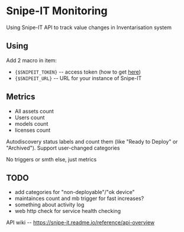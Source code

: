# Snipe-IT Monitoring

Using Snipe-IT API to track value changes in Inventarisation system

## Using
Add 2 macro in item:

- `{$SNIPEIT_TOKEN}` -- access token (how to get [here](https://snipe-it.readme.io/reference/generating-api-tokens))
- `{$SNIPEIT_URL}` -- URL for your instance of Snipe-IT

## Metrics
- All assets count
- Users count
- models count
- licenses count

Autodiscovery status labels and count them (like "Ready to Deploy" or "Archived"). Support user-changed categories

No triggers or smth else, just metrics

## TODO
- add categories for "non-deployable"/"ok device"
- maintainces count and mb trigger for fast increases?
- something about activity log
- web http check for service health checking



API wiki -- https://snipe-it.readme.io/reference/api-overview
